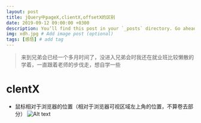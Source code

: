 ```yaml
---
layout: post
title: jQuery中pageX,clientX,offsetX的区别
date: 2019-09-12 09:00:00 +0300
description: You’ll find this post in your `_posts` directory. Go ahead and edit it and re-build the site to see your changes. # Add post description (optional)
img: xdh.jpg # Add image post (optional)
tags: [感悟] # add tag
---
```


>来到兄弟会已经一个多月时间了，没进入兄弟会时我还在就业班比较懒散的学着，一直跟着老师的步伐走，想自学一些

# clentX
* 鼠标相对于浏览器的位置（相对于浏览器可视区域左上角的位置，不算卷去部分）
![Alt text]("clentX.jpg")
